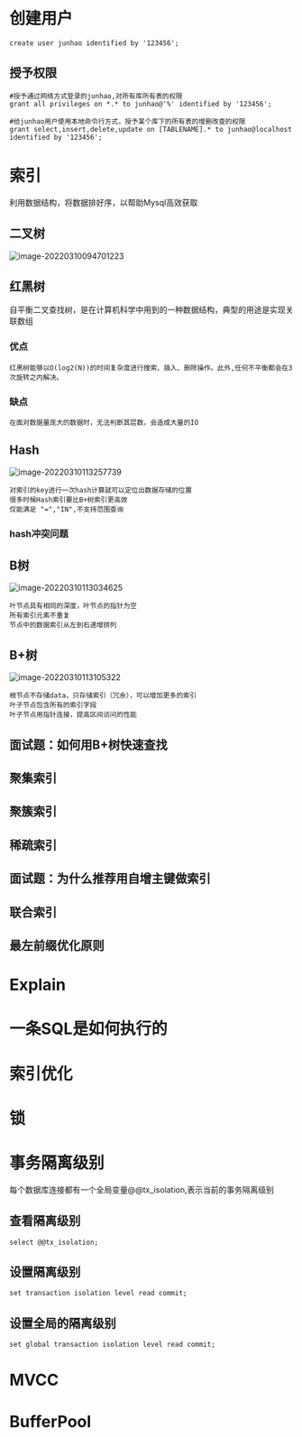 

# 创建用户
```mysql
create user junhao identified by '123456';
```

## 授予权限
```mysql
#授予通过网络方式登录的junhao,对所有库所有表的权限
grant all privileges on *.* to junhao@'%' identified by '123456';

#给junhao用户使用本地命令行方式，授予某个库下的所有表的增删改查的权限
grant select,insert,delete,update on [TABLENAME].* to junhao@localhost identified by '123456';
```
# 索引
利用数据结构，将数据排好序，以帮助Mysql高效获取

## 二叉树

![image-20220310094701223](E:\Typora\Mysql\image-20220310094701223.png)

## 红黑树
自平衡二叉查找树，是在计算机科学中用到的一种数据结构，典型的用途是实现关联数组
### 优点
	红黑树能够以O(log2(N))的时间复杂度进行搜索、插入、删除操作。此外,任何不平衡都会在3次旋转之内解决。
### 缺点
	在面对数据量庞大的数据时，无法判断其层数，会造成大量的IO

## Hash

![image-20220310113257739](E:\Typora\Mysql\image-20220310113257739.png)

	对索引的key进行一次hash计算就可以定位出数据存储的位置
	很多时候Hash索引要比B+树索引更高效
	仅能满足 "=","IN",不支持范围查询
### hash冲突问题


## B树

![image-20220310113034625](E:\Typora\Mysql\image-20220310113034625.png)

	叶节点具有相同的深度，叶节点的指针为空
	所有索引元素不重复
	节点中的数据索引从左到右递增排列

## B+树

![image-20220310113105322](E:\Typora\Mysql\image-20220310113105322.png)

	根节点不存储data，只存储索引（冗余），可以增加更多的索引
	叶子节点包含所有的索引字段
	叶子节点用指针连接，提高区间访问的性能

## 面试题：如何用B+树快速查找

## 聚集索引
## 聚簇索引
## 稀疏索引

## 面试题：为什么推荐用自增主键做索引
## 联合索引
## 最左前缀优化原则




# Explain
# 一条SQL是如何执行的
# 索引优化
# 锁
# 事务隔离级别
每个数据库连接都有一个全局变量@@tx_isolation,表示当前的事务隔离级别

## 查看隔离级别
	select @@tx_isolation;
## 设置隔离级别
	set transaction isolation level read commit;
## 设置全局的隔离级别
	set global transaction isolation level read commit;
# MVCC
# BufferPool









